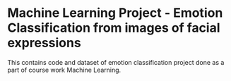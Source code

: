 # Machine Learning Project - Emotion Classification from images of facial expressions
This contains code and dataset of emotion classification project done as a part of course work Machine Learning.
